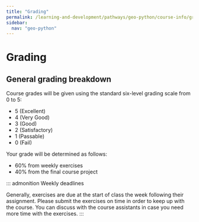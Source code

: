 ```yaml
---
title: "Grading"
permalink: /learning-and-development/pathways/geo-python/course-info/grading/
sidebar:
  nav: "geo-python"
---
```



# Grading

## General grading breakdown

Course grades will be given using the standard six-level grading scale
from 0 to 5:

-   5 (Excellent)
-   4 (Very Good)
-   3 (Good)
-   2 (Satisfactory)
-   1 (Passable)
-   0 (Fail)

Your grade will be determined as follows:

-   60% from weekly exercises
-   40% from the final course project

::: admonition
Weekly deadlines

Generally, exercises are due at the start of class the week following
their assignment. Please submit the exercises on time in order to keep
up with the course. You can discuss with the course assistants in case
you need more time with the exercises.
:::

